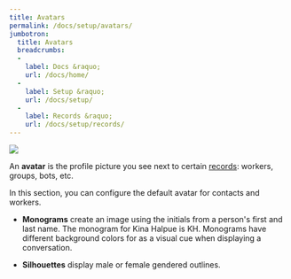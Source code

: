 ```yaml
---
title: Avatars
permalink: /docs/setup/avatars/
jumbotron:
  title: Avatars
  breadcrumbs:
  -
    label: Docs &raquo;
    url: /docs/home/
  -
    label: Setup &raquo;
    url: /docs/setup/
  -
    label: Records &raquo;
    url: /docs/setup/records/
---
```


<div class="cerb-screenshot">
<img src="/assets/images/docs/setup/avatars.png" class="screenshot">
</div>

An **avatar** is the profile picture you see next to certain [records](/docs/records/): workers, groups, bots, etc.

In this section, you can configure the default avatar for contacts and workers.

- **Monograms** create an image using the initials from a person's first and last name.  The monogram for Kina Halpue is KH.  Monograms have different background colors for as a visual cue when displaying a conversation.

- **Silhouettes** display male or female gendered outlines.
